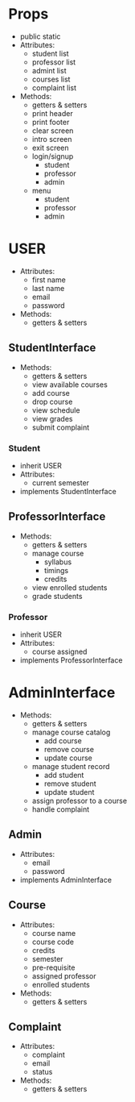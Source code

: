 # Props
- public static
- Attributes:
    - student list
    - professor list
    - admint list
    - courses list
    - complaint list
- Methods:
    - getters & setters
    - print header
    - print footer
    - clear screen
    - intro screen
    - exit screen
    - login/signup
        - student
        - professor
        - admin
    - menu
        - student
        - professor
        - admin

# USER
- Attributes:
    - first name
    - last name
    - email
    - password
- Methods:
    - getters & setters

## StudentInterface
- Methods:
    - getters & setters
    - view available courses
    - add course
    - drop course
    - view schedule
    - view grades
    - submit complaint

### Student
- inherit USER
- Attributes:
    - current semester
- implements StudentInterface

## ProfessorInterface
- Methods:
    - getters & setters
    - manage course
        - syllabus
        - timings
        - credits
    - view enrolled students
    - grade students

### Professor
- inherit USER
- Attributes:
    - course assigned
- implements ProfessorInterface

# AdminInterface
- Methods:
    - getters & setters
    - manage course catalog
        - add course
        - remove course
        - update course
    - manage student record
        - add student
        - remove student
        - update student
    - assign professor to a course
    - handle complaint

## Admin
- Attributes:
    - email
    - password
- implements AdminInterface

## Course
- Attributes:
    - course name
    - course code
    - credits
    - semester
    - pre-requisite
    - assigned professor
    - enrolled students
- Methods:
    - getters & setters

## Complaint
- Attributes:
    - complaint
    - email
    - status
- Methods:
    - getters & setters
